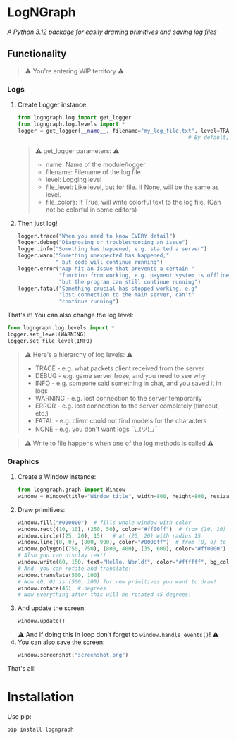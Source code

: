 # LogNGraph
*A Python 3.12 package for easily drawing primitives and saving log files*

## Functionality
> ⚠️ You're entering WIP territory ⚠️

### Logs
1. Create Logger instance:
    ```python
    from logngraph.log import get_logger
    from logngraph.log.levels import *
    logger = get_logger(__name__, filename="my_log_file.txt", level=TRACE)  # Look for everything
                                                          # By default, log level is INFO
    ```
   > ⚠️ get_logger parameters: ⚠️
   > - name: Name of the module/logger
   > - filename: Filename of the log file
   > - level: Logging level
   > - file_level: Like level, but for file. If None, will be the same as level.
   > - file_colors: If True, will write colorful text to the log file. (Can not be colorful in some editors)
2. Then just log!
    ```python
    logger.trace("When you need to know EVERY detail")
    logger.debug("Diagnosing or troubleshooting an issue")
    logger.info("Something has happened, e.g. started a server")
    logger.warn("Something unexpected has happened,"
                " but code will continue running")
    logger.error("App hit an issue that prevents a certain "
                 "function from working, e.g. payment system is offline"
                 "but the program can still continue running")
    logger.fatal("Something crucial has stopped working, e.g"
                 "lost connection to the main server, can't"
                 "continue running")
    ```
That's it!
You can also change the log level:
```python
from logngraph.log.levels import *
logger.set_level(WARNING)
logger.set_file_level(INFO)
```

> ⚠️ Here's a hierarchy of log levels: ⚠️
> - TRACE   - e.g. what packets client received from the server
> - DEBUG   - e.g. game server froze, and you need to see why
> - INFO    - e.g. someone said something in chat, and you saved it in logs
> - WARNING - e.g. lost connection to the server temporarily
> - ERROR   - e.g. lost connection to the server completely (timeout, etc.)
> - FATAL   - e.g. client could not find models for the characters
> - NONE    - e.g. you don't want logs ¯\\\_(ツ)\_/¯

> ⚠️ Write to file happens when one of the log methods is called ⚠️

### Graphics
1. Create a Window instance:
    ```python
    from logngraph.graph import Window
    window = Window(title="Window title", width=800, height=800, resizable=True)
    ```
2. Draw primitives:
    ```python
    window.fill("#000000")  # fills whole window with color
    window.rect((10, 10), (250, 50), color="#ff00ff")  # from (10, 10) with width, height (250, 50)
    window.circle((25, 20), 15)   # at (25, 20) with radius 15
    window.line((0, 0), (800, 900), color="#0000ff")  # from (0, 0) to (800, 900)
    window.polygon((750, 750), (800, 400), (35, 600), color="#ff0000")
    # Also you can display text!
    window.write(60, 150, text="Hello, World!", color="#ffffff", bg_color="#000000", antialias=True, size=32, font="Arial")
    # And, you can rotate and translate!
    window.translate(500, 100)
    # Now (0, 0) is (500, 100) for new primitives you want to draw!
    window.rotate(45)  # degrees
    # Now everything after this will be rotated 45 degrees!
    ```
3. And update the screen:
    ```python
    window.update()
    ```
    ⚠️ And if doing this in loop don't forget to `window.handle_events()`! ⚠️
4. You can also save the screen:
    ```python
    window.screenshot("screenshot.png")
    ```
That's all!

# Installation
Use pip:
```bash
pip install logngraph
```
